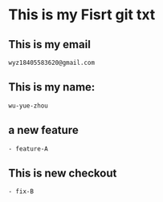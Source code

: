 # This is my Fisrt git txt
## This is my email
	wyz18405583620@gmail.com
## This is my name:
	wu-yue-zhou
## a new feature
	- feature-A
## This is new checkout
	- fix-B
